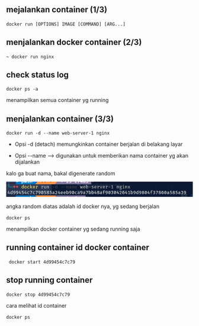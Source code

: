 ## mejalankan container (1/3)

```golang
docker run [OPTIONS] IMAGE [COMMAND] [ARG...]
```

## menjalankan docker container (2/3)

```golang
~ docker run nginx
```

## check status log

```golang
docker ps -a
```

menampilkan semua container yg running



## menjalankan container (3/3)

```golang
docker run -d --name web-server-1 nginx
```
-  Opsi -d (detach) memungkinkan container berjalan di belakang layar

-  Opsi --name --> digunakan untuk memberikan nama container yg akan dijalankan

kalo ga buat nama, bakal digenerate random




![alt text](img/dockerid.png)

angka random diatas adalah id docker nya, yg sedang berjalan

``` golang
docker ps
```
menampilkan docker container yg sedang running saja



## running container id docker container
```golang
 docker start 4d99454c7c79
 ```



## stop running container
```golang
docker stop 4d99454c7c79
```


 cara melihat id container
 ```golang
 docker ps
```
